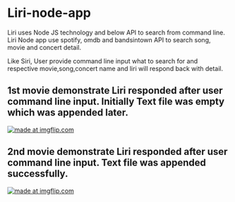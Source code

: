 # Liri-node-app

Liri uses Node JS technology and below API to search from command line.
Liri Node app use spotify, omdb and bandsintown API to search song, movie and concert detail.

Like Siri, User provide command line input what to search for and respective movie,song,concert name and liri will respond back with detail.

## 1st movie demonstrate Liri responded after user command line input. Initially Text file was empty which was appended later.

<a href="https://imgflip.com/gif/2oduen"><img src="https://i.imgflip.com/2oduen.gif" title="made at imgflip.com"/></a>



## 2nd movie demonstrate Liri responded after user command line input. Text file was appended successfully.

<a href="https://imgflip.com/gif/2oduqc"><img src="https://i.imgflip.com/2oduqc.gif" title="made at imgflip.com"/></a>
